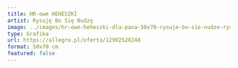 ```yaml
---
title: HR-owe HEHESZKI
artist: Rysuję Bo Się Nudzę
image: ../images/hr-owe-heheszki-dla-pana-50x70-rysuje-bo-sie-nudze-rysuję-bo-się-nudzę.png
type: Grafika
url: https://allegro.pl/oferta/12902528248
format: 50x70 cm
featured: false
---
```

